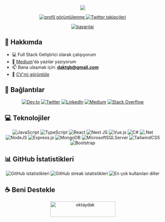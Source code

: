 <div align="center">
  <img src="https://readme-typing-svg.herokuapp.com/?lines=Merhaba+👋+Ben+Oktay;Data+Driven+Intelligible+Insights+Olurum&center=true&width=380&height=50">

  <p>
    <a href="https://komarev.com/ghpvc/?username=radioheavy">
      <img src="https://komarev.com/ghpvc/?username=radioheavy&label=Profil%20Görüntülenme&color=0e75b6&style=flat" alt="profil görüntülenme" />
    </a>
    <a href="https://twitter.com/dakmaybe">
      <img src="https://img.shields.io/twitter/follow/dakmaybe?logo=twitter&style=for-the-badge" alt="Twitter takipçileri" />
    </a>
  </p>

  <a href="https://github.com/ryo-ma/github-profile-trophy">
    <img src="https://github-profile-trophy.vercel.app/?username=radioheavy&theme=darkhub&no-frame=true&row=1&column=6" alt="başarılar" />
  </a>
</div>

## 🚀 Hakkımda

- 💻 Full Stack Geliştirici olarak çalışıyorum
- 📝 [Medium](https://medium.com/@radioheavy)'da yazılar yazıyorum
- 📫 Bana ulaşmak için: **daktgb@gmail.com**
- 📄 [CV'mi görüntüle](https://dosya.co/ku5yf0lqhpzu/My_Resume_(4).pdf.html)

## 🔗 Bağlantılar

<div align="center">
  <a href="https://dev.to/radioheavy"><img src="https://img.shields.io/badge/dev.to-0A0A0A?style=for-the-badge&logo=devdotto&logoColor=white" alt="Dev.to"/></a>
  <a href="https://twitter.com/dakmaybe"><img src="https://img.shields.io/badge/Twitter-1DA1F2?style=for-the-badge&logo=twitter&logoColor=white" alt="Twitter"/></a>
  <a href="https://linkedin.com/in/ismail-oktay-dak"><img src="https://img.shields.io/badge/LinkedIn-0077B5?style=for-the-badge&logo=linkedin&logoColor=white" alt="LinkedIn"/></a>
  <a href="https://medium.com/@radioheavy"><img src="https://img.shields.io/badge/Medium-12100E?style=for-the-badge&logo=medium&logoColor=white" alt="Medium"/></a>
  <a href="https://stackoverflow.com/users/20750577"><img src="https://img.shields.io/badge/Stack_Overflow-FE7A16?style=for-the-badge&logo=stack-overflow&logoColor=white" alt="Stack Overflow"/></a>
</div>

## 💻 Teknolojiler

<div align="center">
  
  ![JavaScript](https://img.shields.io/badge/javascript-%23323330.svg?style=for-the-badge&logo=javascript&logoColor=%23F7DF1E)
  ![TypeScript](https://img.shields.io/badge/typescript-%23007ACC.svg?style=for-the-badge&logo=typescript&logoColor=white)
  ![React](https://img.shields.io/badge/react-%2320232a.svg?style=for-the-badge&logo=react&logoColor=%2361DAFB)
  ![Next JS](https://img.shields.io/badge/Next-black?style=for-the-badge&logo=next.js&logoColor=white)
  ![Vue.js](https://img.shields.io/badge/vuejs-%2335495e.svg?style=for-the-badge&logo=vuedotjs&logoColor=%234FC08D)
  ![C#](https://img.shields.io/badge/c%23-%23239120.svg?style=for-the-badge&logo=c-sharp&logoColor=white)
  ![.Net](https://img.shields.io/badge/.NET-5C2D91?style=for-the-badge&logo=.net&logoColor=white)
  ![NodeJS](https://img.shields.io/badge/node.js-6DA55F?style=for-the-badge&logo=node.js&logoColor=white)
  ![Express.js](https://img.shields.io/badge/express.js-%23404d59.svg?style=for-the-badge&logo=express&logoColor=%2361DAFB)
  ![MongoDB](https://img.shields.io/badge/MongoDB-%234ea94b.svg?style=for-the-badge&logo=mongodb&logoColor=white)
  ![MicrosoftSQLServer](https://img.shields.io/badge/Microsoft%20SQL%20Server-CC2927?style=for-the-badge&logo=microsoft%20sql%20server&logoColor=white)
  ![TailwindCSS](https://img.shields.io/badge/tailwindcss-%2338B2AC.svg?style=for-the-badge&logo=tailwind-css&logoColor=white)
  ![Bootstrap](https://img.shields.io/badge/bootstrap-%23563D7C.svg?style=for-the-badge&logo=bootstrap&logoColor=white)
  
</div>

## 📊 GitHub İstatistikleri

<div align="center">
  <img src="https://github-readme-stats.vercel.app/api?username=radioheavy&show_icons=true&theme=radical" alt="GitHub istatistikleri" />
  <img src="https://github-readme-streak-stats.herokuapp.com/?user=radioheavy&theme=radical" alt="GitHub streak istatistikleri" />
  <img src="https://github-readme-stats.vercel.app/api/top-langs/?username=radioheavy&layout=compact&theme=radical" alt="En çok kullanılan diller" />
</div>

## ☕ Beni Destekle

<div align="center">
  <a href="https://www.buymeacoffee.com/oktaydak">
    <img src="https://cdn.buymeacoffee.com/buttons/v2/default-yellow.png" height="50" width="210" alt="oktaydak" />
  </a>
</div>
